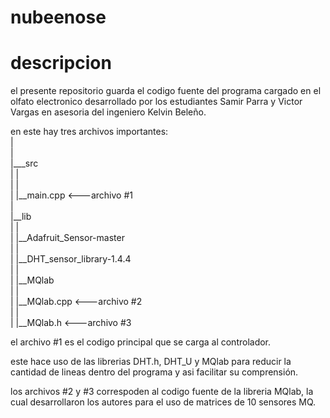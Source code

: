 # nubeenose

<h1>descripcion</h1>
el presente repositorio guarda el codigo fuente del programa cargado en el
olfato electronico desarrollado por los estudiantes Samir Parra y Victor Vargas en
asesoria del ingeniero Kelvin Beleño.

en este hay tres archivos importantes:<br>
|<br>
|<br>
|___src<br>
|  |<br>
|  |<br>
|  |__main.cpp      <---archivo #1<br>
|<br>
|__lib<br>
|  |<br>
|  |__Adafruit_Sensor-master<br>
|  |<br>
|  |__DHT_sensor_library-1.4.4<br>
|  |<br>
|  |__MQlab<br>
|     |<br>
|     |__MQlab.cpp  <---archivo #2<br>
|     |<br>
|     |__MQlab.h    <---archivo #3<br>


el archivo #1 es el codigo principal que se carga al controlador.

este hace uso de las librerias DHT.h, DHT_U y MQlab para reducir la cantidad de
lineas dentro del programa y asi facilitar su comprensión.

los archivos #2 y #3 correspoden al codigo fuente de la libreria MQlab, la cual
desarrollaron los autores para el uso de matrices de 10 sensores MQ.
